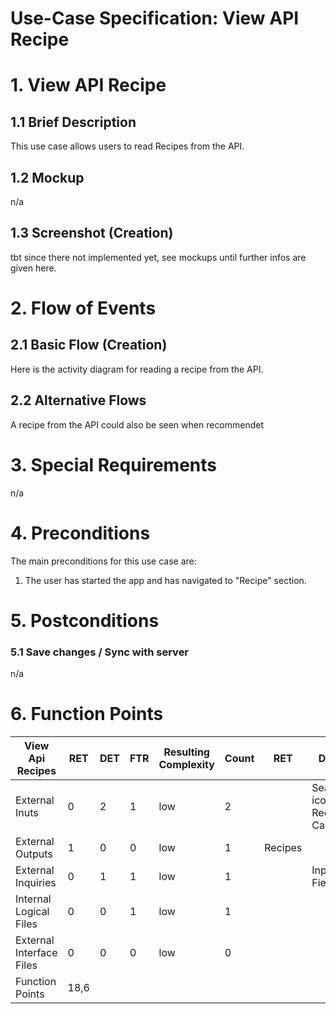 # Use-Case Specification: View API Recipe

# 1. View API Recipe

## 1.1 Brief Description
This use case allows users to read Recipes from the API.

## 1.2 Mockup
n/a

## 1.3 Screenshot (Creation)
tbt since there not implemented yet, see mockups until further infos are given here.

# 2. Flow of Events

## 2.1 Basic Flow (Creation)
Here is the activity diagram for reading a recipe from the API.

## 2.2 Alternative Flows
A recipe from the API could also be seen when recommendet

# 3. Special Requirements
n/a

# 4. Preconditions
The main preconditions for this use case are:

 1. The user has started the app and has navigated to "Recipe" section.

# 5. Postconditions

### 5.1 Save changes / Sync with server
n/a

# 6. Function Points
| View Api Recipes         | RET  | DET | FTR | Resulting Complexity | Count | RET     | DET                      | FTR    |
|--------------------------|------|-----|-----|----------------------|-------|---------|--------------------------|--------|
| External Inuts           | 0    | 2   | 1   | low                  | 2     |         | Search icon, Recipe Card | Recipe |
| External Outputs         | 1    | 0   | 0   | low                  | 1     | Recipes |                          |        |
| External Inquiries       | 0    | 1   | 1   | low                  | 1     |         | Input Field              | Recipe |
| Internal Logical Files   | 0    | 0   | 1   | low                  | 1     |         |                          | Recipe |
| External Interface Files | 0    | 0   | 0   | low                  | 0     |         |                          |        |
| Function Points          | 18,6 |